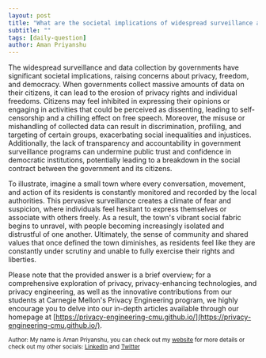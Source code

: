 ```yaml
---
layout: post
title: "What are the societal implications of widespread surveillance and data collection by governments?"
subtitle: ""
tags: [daily-question]
author: Aman Priyanshu
---
```


The widespread surveillance and data collection by governments have significant societal implications, raising concerns about privacy, freedom, and democracy. When governments collect massive amounts of data on their citizens, it can lead to the erosion of privacy rights and individual freedoms. Citizens may feel inhibited in expressing their opinions or engaging in activities that could be perceived as dissenting, leading to self-censorship and a chilling effect on free speech. Moreover, the misuse or mishandling of collected data can result in discrimination, profiling, and targeting of certain groups, exacerbating social inequalities and injustices. Additionally, the lack of transparency and accountability in government surveillance programs can undermine public trust and confidence in democratic institutions, potentially leading to a breakdown in the social contract between the government and its citizens.

To illustrate, imagine a small town where every conversation, movement, and action of its residents is constantly monitored and recorded by the local authorities. This pervasive surveillance creates a climate of fear and suspicion, where individuals feel hesitant to express themselves or associate with others freely. As a result, the town's vibrant social fabric begins to unravel, with people becoming increasingly isolated and distrustful of one another. Ultimately, the sense of community and shared values that once defined the town diminishes, as residents feel like they are constantly under scrutiny and unable to fully exercise their rights and liberties.

Please note that the provided answer is a brief overview; for a comprehensive exploration of privacy, privacy-enhancing technologies, and privacy engineering, as well as the innovative contributions from our students at Carnegie Mellon's Privacy Engineering program, we highly encourage you to delve into our in-depth articles available through our homepage at [https://privacy-engineering-cmu.github.io/](https://privacy-engineering-cmu.github.io/).

<small>Author: My name is Aman Priyanshu, you can check out my [website](https://amanpriyanshu.github.io/) for more details or check out my other socials: [LinkedIn](https://www.linkedin.com/in/aman-priyanshu/) and [Twitter](https://twitter.com/AmanPriyanshu6)</small>
